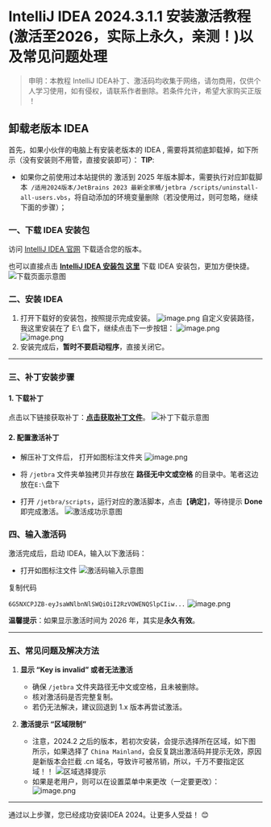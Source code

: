 # IntelliJ IDEA 2024.3.1.1 安装激活教程(激活至2026，实际上永久，亲测！)以及常见问题处理
>申明：本教程 IntelliJ IDEA补丁、激活码均收集于网络，请勿商用，仅供个人学习使用，如有侵权，请联系作者删除。若条件允许，希望大家购买正版 ！

## 卸载老版本 IDEA
首先，如果小伙伴的电脑上有安装老版本的 IDEA , 需要将其彻底卸载掉，如下所示（没有安装则不用管，直接安装即可）：
**TIP**:
*   如果你之前使用过本站提供的 激活到 2025 年版本脚本，需要执行对应卸载脚本` /适用2024版本/JetBrains 2023 最新全家桶/jetbra /scripts/uninstall-all-users.vbs`，将自动添加的环境变量删除（若没使用过，则可忽略，继续下面的步骤）；

### 一、下载 IDEA 安装包

访问 [IntelliJ IDEA 官网](https://www.jetbrains.com/idea/download) 下载适合您的版本。

也可以直接点击 [**IntelliJ IDEA 安装包 这里**](https://pan.quark.cn/s/b4045980d3ad) 下载 IDEA 安装包，更加方便快捷。
![下载页面示意图](https://upload-images.jianshu.io/upload_images/30270624-932508783fc9bb38.png?imageMogr2/auto-orient/strip%7CimageView2/2/w/1240)

### 二、安装 IDEA
1.  打开下载好的安装包，按照提示完成安装。
![image.png](https://upload-images.jianshu.io/upload_images/30153012-0deceb20684694d7.png?imageMogr2/auto-orient/strip%7CimageView2/2/w/1240)
自定义安装路径，我这里安装在了 E:\ 盘下，继续点击下一步按钮：
![image.png](https://upload-images.jianshu.io/upload_images/30153012-07c4d6dbccf6f3aa.png?imageMogr2/auto-orient/strip%7CimageView2/2/w/1240)
![image.png](https://upload-images.jianshu.io/upload_images/30153012-e0b58009d80ba583.png?imageMogr2/auto-orient/strip%7CimageView2/2/w/1240)
2.  安装完成后，**暂时不要启动程序**，直接关闭它。
* * *

### 三、补丁安装步骤

#### 1\. 下载补丁

点击以下链接获取补丁：[**点击获取补丁文件**](https://pan.quark.cn/s/b4045980d3ad)。
![补丁下载示意图](https://upload-images.jianshu.io/upload_images/30270624-c67780be816d6cd6.png?imageMogr2/auto-orient/strip%7CimageView2/2/w/1240)

#### 2\. 配置激活补丁
* 解压补丁文件后， 打开如图标注文件夹
![image.png](https://upload-images.jianshu.io/upload_images/30153012-3eac20dd629870b8.png?imageMogr2/auto-orient/strip%7CimageView2/2/w/1240)

*   将 `/jetbra` 文件夹单独拷贝并存放在 **路径无中文或空格** 的目录中。笔者这边放在```E:\```盘下
*   打开 `/jetbra/scripts`，运行对应的激活脚本，点击【**确定**】，等待提示 **Done** 即完成激活。
    ![激活成功示意图](https://upload-images.jianshu.io/upload_images/30270624-8992496388cb228e.png?imageMogr2/auto-orient/strip%7CimageView2/2/w/1240)

### 四、输入激活码

激活完成后，启动 IDEA，输入以下激活码：
* 打开如图标注文件
![激活码输入示意图](https://upload-images.jianshu.io/upload_images/30153012-a03a360ee376f5e1.png?imageMogr2/auto-orient/strip%7CimageView2/2/w/1240)

复制代码 

`6G5NXCPJZB-eyJsaWNlbnNlSWQiOiI2RzVOWENQSlpCIiw...` 
![image.png](https://upload-images.jianshu.io/upload_images/30153012-bcec7975c30eefa8.png?imageMogr2/auto-orient/strip%7CimageView2/2/w/1240)


**温馨提示**：如果显示激活时间为 2026 年，其实是**永久有效**。

* * *

### 五、常见问题及解决方法

1.  **显示 “Key is invalid” 或者无法激活**

    *   确保 `/jetbra` 文件夹路径无中文或空格，且未被删除。
    *   核对激活码是否完整复制。
    *   若仍无法解决，建议回退到 1.x 版本再尝试激活。
2.  **激活提示 “区域限制”**
    * 注意，2024.2 之后的版本，若初次安装，会提示选择所在区域，如下图所示，如果选择了 ```China Mainland```，会反复跳出激活码并提示无效，原因是新版本会拦截 .cn 域名，导致许可被吊销，所以，千万不要指定区域！！
        ![区域选择提示](https://upload-images.jianshu.io/upload_images/30270624-44c0f295675abdd9.png?imageMogr2/auto-orient/strip%7CimageView2/2/w/1240)
    * 如果是老用户，则可以在设置菜单中来更改（一定要更改）：
  ![image.png](https://upload-images.jianshu.io/upload_images/30153012-c1879ce88994d98d.png?imageMogr2/auto-orient/strip%7CimageView2/2/w/1240)

* * *

通过以上步骤，您已经成功安装IDEA 2024。让更多人受益！ 😊

